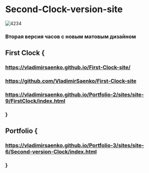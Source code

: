 # Second-Clock-version-site

![4234](https://user-images.githubusercontent.com/56477695/148945146-212b01dd-dbd2-44d2-ae45-a2110605dbc0.jpg)
 
### Вторая версия часов с новым матовым дизайном

## First Clock {

### https://vladimirsaenko.github.io/First-Clock-site/
 
### https://github.com/VladimirSaenko/First-Clock-site
 
### https://vladimirsaenko.github.io/Portfolio-2/sites/site-9/FirstClock/index.html
 
### }

## Portfolio {

### https://vladimirsaenko.github.io/Portfolio-3/sites/site-6/Second-version-Clock/index.html

### }
